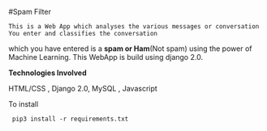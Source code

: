 #Spam Filter

	This is a Web App which analyses the various messages or conversation You enter and classifies the conversation 
	
which you have entered is a **spam or Ham**(Not spam) using the power of Machine Learning. This WebApp is build using django 2.0.


**Technologies Involved**

HTML/CSS , Django 2.0, MySQL , Javascript

To install

` pip3 install -r requirements.txt`
